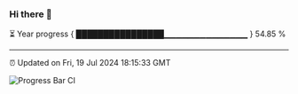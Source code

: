 ### Hi there 👋

⏳ Year progress { ████████████████▁▁▁▁▁▁▁▁▁▁▁▁▁▁ } 54.85 %

---

⏰ Updated on Fri, 19 Jul 2024 18:15:33 GMT

![Progress Bar CI](https://github.com/liununu/liununu/workflows/Progress%20Bar%20CI/badge.svg)
